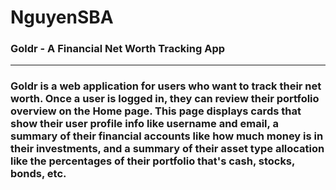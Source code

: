 # NguyenSBA
### Goldr - A Financial Net Worth Tracking App
---
### Goldr is a web application for users who want to track their net worth. Once a user is logged in, they can review their portfolio overview on the Home page. This page displays cards that show their user profile info like username and email, a summary of their financial accounts like how much money is in their investments, and a summary of their asset type allocation like the percentages of their portfolio that's cash, stocks, bonds, etc.
